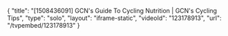 {
    "title": "[1508436091] GCN's Guide To Cycling Nutrition | GCN's Cycling Tips",
    "type": "solo",
    "layout": "iframe-static",
    "videoId": "123178913",
    "url": "\/tvpembed\/123178913"
}